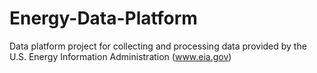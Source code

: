 # Energy-Data-Platform
Data platform project for collecting and processing data provided by the U.S. Energy Information Administration (www.eia.gov)
